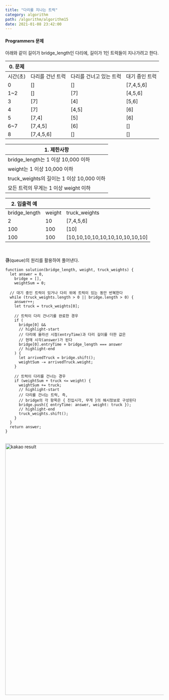 ```yaml
---
title: "다리를 지나는 트럭"
category: algorithm
path: /algorithm/algorithm15
date: 2021-01-08 23:42:00
---
```


#### Programmers 문제

아래와 같이 길이가 bridge_length인 다리에, 길이가 1인 트럭들이 지나가려고 한다.

| 0. 문제  |                  |                         |                |
| -------- | ---------------- | ----------------------- | -------------- |
| 시간(초) | 다리를 건넌 트럭 | 다리를 건너고 있는 트럭 | 대기 중인 트럭 |
| 0        | []               | []                      | [7,4,5,6]      |
| 1~2      | []               | [7]                     | [4,5,6]        |
| 3        | [7]              | [4]                     | [5,6]          |
| 4        | [7]              | [4,5]                   | [6]            |
| 5        | [7,4]            | [5]                     | [6]            |
| 6~7      | [7,4,5]          | [6]                     | []             |
| 8        | [7,4,5,6]        | []                      | []             |

| 1. 제한사항                               |
| ----------------------------------------- |
| bridge_length는 1 이상 10,000 이하        |
| weight는 1 이상 10,000 이하               |
| truck_weights의 길이는 1 이상 10,000 이하 |
| 모든 트럭의 무게는 1 이상 weight 이하     |

| 2. 입출력 예  |        |                                 |
| ------------- | ------ | ------------------------------- |
| bridge_length | weight | truck_weights                   | return |
| 2             | 10     | [7,4,5,6]                       | 8 |
| 100           | 100    | [10]                            | 101 |
| 100           | 100    | [10,10,10,10,10,10,10,10,10,10] | 110 |

<br />

**큐**(queue)의 원리를 활용하여 풀어낸다.

```jsx{numberLines: true}
function solution(bridge_length, weight, truck_weights) {
  let answer = 0,
    bridge = [],
    weightSum = 0;

  // 대기 중인 트럭이 있거나 다리 위에 트럭이 있는 동안 반복한다
  while (truck_weights.length > 0 || bridge.length > 0) {
    answer++;
    let truck = truck_weights[0];

    // 트럭이 다리 건너기를 완료한 경우
    if (
      bridge[0] &&
      // highlight-start
      // 다리에 올라선 시점(entryTime)과 다리 길이를 더한 값은
      // 현재 시각(answer)가 된다
      bridge[0].entryTime + bridge_length === answer
      // highlight-end
    ) {
      let arrivedTruck = bridge.shift();
      weightSum -= arrivedTruck.weight;
    }

    // 트럭이 다리를 건너는 경우
    if (weightSum + truck <= weight) {
      weightSum += truck;
      // highlight-start
      // 다리를 건너는 트럭, 즉,
      // bridge의 각 항목은 { 진입시각, 무게 }의 해시정보로 구성된다
      bridge.push({ entryTime: answer, weight: truck });
      // highlight-end
      truck_weights.shift();
    }
  }
  return answer;
}
```

<br />
<img width="796" alt="kakao result" src="https://user-images.githubusercontent.com/67884699/104095592-147d3f00-52db-11eb-8854-30a77cc8928e.png">
